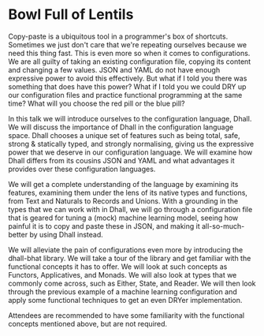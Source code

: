 # Bowl Full of Lentils

Copy-paste is a ubiquitous tool in a programmer's box of shortcuts. Sometimes we just
don't care that we're repeating ourselves because we need this thing fast. This is even
more so when it comes to configurations. We are all guilty of taking an existing configuration
file, copying its content and changing a few values. JSON and YAML do not have enough expressive
power to avoid this effectively. But what if I told you there was something that does have this
power? What if I told you we could DRY up our configuration files and practice functional programming
at the same time? What will you choose the red pill or the blue pill?

In this talk we will introduce ourselves to the configuration language, Dhall.
We will discuss the importance of Dhall in the configuration language space. Dhall chooses
a unique set of features such as being total, safe, strong & statically typed, and strongly
normalising, giving us the expressive power that we deserve in our configuration language.
We will examine how Dhall differs from its cousins JSON and YAML and what advantages it
provides over these configuration languages.

We will get a complete understanding of the language by examining its features, examining
them under the lens of its native types and functions, from Text and Naturals to Records and Unions.
With a grounding in the types that we can work with in Dhall, we will go through a configuration file that
is geared for tuning a (mock) machine learning model, seeing how painful it is to copy and paste these
in JSON, and making it all-so-much-better by using Dhall instead.

We will alleviate the pain of configurations even more by introducing the dhall-bhat library. We will
take a tour of the library and get familiar with the functional concepts it has to offer. We will look at
such concepts as Functors, Applicatives, and Monads. We will also look at types that we commonly come across,
such as Either, State, and Reader. We will then look through the previous example of a machine learning configuration
and apply some functional techniques to get an even DRYer implementation.

Attendees are recommended to have some familiarity with the functional concepts mentioned above, but are not required.

